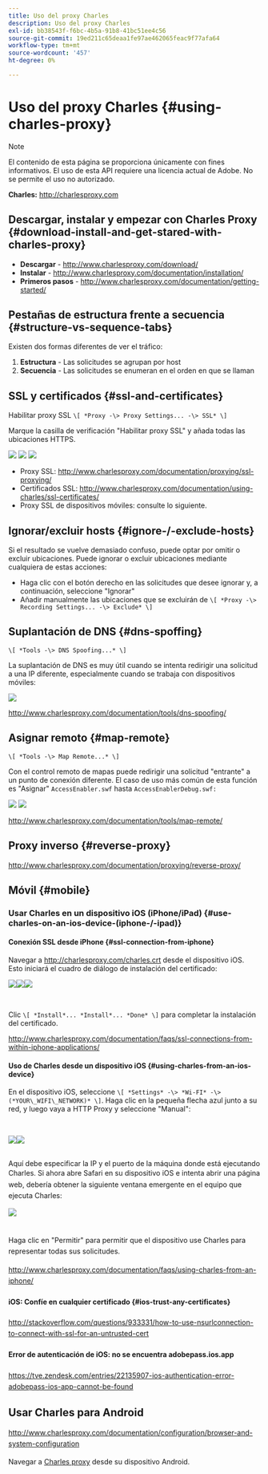 ```yaml
---
title: Uso del proxy Charles
description: Uso del proxy Charles
exl-id: bb38543f-f6bc-4b5a-91b8-41bc51ee4c56
source-git-commit: 19ed211c65deaa1fe97ae462065feac9f77afa64
workflow-type: tm+mt
source-wordcount: '457'
ht-degree: 0%

---
```


# Uso del proxy Charles {#using-charles-proxy}

>[!NOTE]
>
>El contenido de esta página se proporciona únicamente con fines informativos. El uso de esta API requiere una licencia actual de Adobe. No se permite el uso no autorizado.


**Charles:** <http://charlesproxy.com>


## Descargar, instalar y empezar con Charles Proxy {#download-install-and-get-stared-with-charles-proxy}

- **Descargar** - <http://www.charlesproxy.com/download/>
- **Instalar** - <http://www.charlesproxy.com/documentation/installation/>
- **Primeros pasos** - <http://www.charlesproxy.com/documentation/getting-started/>


## Pestañas de estructura frente a secuencia {#structure-vs-sequence-tabs}

Existen dos formas diferentes de ver el tráfico:

1. **Estructura** - Las solicitudes se agrupan por host
1. **Secuencia** - Las solicitudes se enumeran en el orden en que se llaman


## SSL y certificados {#ssl-and-certificates}

Habilitar proxy SSL `\[ *Proxy -\> Proxy Settings... -\> SSL* \]`

Marque la casilla de verificación &quot;Habilitar proxy SSL&quot; y añada todas las ubicaciones HTTPS.


![](https://dzf8vqv24eqhg.cloudfront.net/userfiles/258/326/ckfinder/images/ProxySettings.PNG) ![](https://dzf8vqv24eqhg.cloudfront.net/userfiles/258/326/ckfinder/images/SSLSettings.PNG) ![](https://dzf8vqv24eqhg.cloudfront.net/userfiles/258/326/ckfinder/images/AddHttpsLocations.PNG)



- Proxy SSL: <http://www.charlesproxy.com/documentation/proxying/ssl-proxying/>
- Certificados SSL: <http://www.charlesproxy.com/documentation/using-charles/ssl-certificates/>
- Proxy SSL de dispositivos móviles: consulte lo siguiente.


## Ignorar/excluir hosts {#ignore-/-exclude-hosts}

Si el resultado se vuelve demasiado confuso, puede optar por omitir o excluir ubicaciones. Puede ignorar o excluir ubicaciones mediante cualquiera de estas acciones:

- Haga clic con el botón derecho en las solicitudes que desee ignorar y, a continuación, seleccione &quot;Ignorar&quot;
- Añadir manualmente las ubicaciones que se excluirán de `\[ *Proxy -\> Recording Settings... -\> Exclude* \]`


## Suplantación de DNS {#dns-spoffing}

`\[ *Tools -\> DNS Spoofing...* \]`



La suplantación de DNS es muy útil cuando se intenta redirigir una solicitud a una IP diferente, especialmente cuando se trabaja con dispositivos móviles:

![](https://dzf8vqv24eqhg.cloudfront.net/userfiles/258/326/ckfinder/images/DNSSpoofing.PNG)

<http://www.charlesproxy.com/documentation/tools/dns-spoofing/>


## Asignar remoto {#map-remote}

`\[ *Tools -\> Map Remote...* \]`



Con el control remoto de mapas puede redirigir una solicitud &quot;entrante&quot; a un punto de conexión diferente. El caso de uso más común de esta función es &quot;Asignar&quot; `AccessEnabler.swf` hasta `AccessEnablerDebug.swf:`

![](https://dzf8vqv24eqhg.cloudfront.net/userfiles/258/326/ckfinder/images/MapRemote.PNG) ![](https://dzf8vqv24eqhg.cloudfront.net/userfiles/258/326/ckfinder/images/MapRemoteAdd.PNG)

<http://www.charlesproxy.com/documentation/tools/map-remote/>



## Proxy inverso {#reverse-proxy}

<http://www.charlesproxy.com/documentation/proxying/reverse-proxy/>

## Móvil {#mobile}

### Usar Charles en un dispositivo iOS (iPhone/iPad) {#use-charles-on-an-ios-device-(iphone-/-ipad)}

#### Conexión SSL desde iPhone {#ssl-connection-from-iphone}

Navegar a <http://charlesproxy.com/charles.crt> desde el dispositivo iOS.  Esto iniciará el cuadro de diálogo de instalación del certificado:

![](https://dzf8vqv24eqhg.cloudfront.net/userfiles/258/326/ckfinder/images/iOSDeviceSSLCertificate1\(1\).PNG)![](https://dzf8vqv24eqhg.cloudfront.net/userfiles/258/326/ckfinder/images/iOSDeviceSSLCertificate2\(1\).PNG)![](https://dzf8vqv24eqhg.cloudfront.net/userfiles/258/326/ckfinder/images/iOSDeviceSSLCertificate3.PNG)

</br>

Clic `\[ *Install*... *Install*... *Done* \]` para completar la instalación del certificado.

<http://www.charlesproxy.com/documentation/faqs/ssl-connections-from-within-iphone-applications/>



#### Uso de Charles desde un dispositivo iOS {#using-charles-from-an-ios-device}

En el dispositivo iOS, seleccione `\[ *Settings* -\> *Wi-FI* -\> (*YOUR\_WIFI\_NETWORK)* \]`. Haga clic en la pequeña flecha azul junto a su red, y luego vaya a HTTP Proxy y seleccione &quot;Manual&quot;:


</br>

![](https://dzf8vqv24eqhg.cloudfront.net/userfiles/258/326/ckfinder/images/iOSDeviceManualProxy1.png)![](https://dzf8vqv24eqhg.cloudfront.net/userfiles/258/326/ckfinder/images/iOSDeviceManualProxy2.PNG)


</br>
Aquí debe especificar la IP y el puerto de la máquina donde está ejecutando Charles. <span style="line-height: 1.6em;">Si ahora abre Safari en su dispositivo iOS e intenta abrir una página web, debería obtener la siguiente ventana emergente en el equipo que ejecuta Charles:

</br>

![](https://dzf8vqv24eqhg.cloudfront.net/userfiles/258/326/ckfinder/images/iOSDeviceManualProxy3.PNG)

</br>
Haga clic en "Permitir" para permitir que el dispositivo use Charles para representar todas sus solicitudes.

<http://www.charlesproxy.com/documentation/faqs/using-charles-from-an-iphone/>


#### iOS: Confíe en cualquier certificado {#ios-trust-any-certificates}

<http://stackoverflow.com/questions/933331/how-to-use-nsurlconnection-to-connect-with-ssl-for-an-untrusted-cert>

#### Error de autenticación de iOS: no se encuentra adobepass.ios.app

<https://tve.zendesk.com/entries/22135907-ios-authentication-error-adobepass-ios-app-cannot-be-found>


## Usar Charles para Android

<http://www.charlesproxy.com/documentation/configuration/browser-and-system-configuration>


Navegar a [Charles proxy](http://charlesproxy.com/charles.crt) desde su dispositivo Android.
